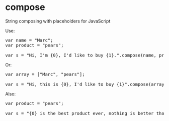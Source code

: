 compose
=======

String composing with placeholders for JavaScript

Use:

<pre>
var name = "Marc";
var product = "pears";

var s = "Hi, I'm {0}, I'd like to buy {1}.".compose(name, product);
</pre>


Or:
<pre>
var array = ["Marc", "pears"];

var s = "Hi, this is {0}, I'd like to buy {1}".compose(array);
</pre>


Also:
<pre>
var product = "pears";

var s = "{0} is the best product ever, nothing is better than {0}.".compose(product);
</pre>
